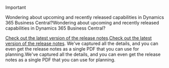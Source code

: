 > [!IMPORTANT]
>
> <span data-ttu-id="5bd0d-101">Wondering about upcoming and recently released capabilities in Dynamics 365 Business Central?</span><span class="sxs-lookup"><span data-stu-id="5bd0d-101">Wondering about upcoming and recently released capabilities in Dynamics 365 Business Central?</span></span>
>
> <span data-ttu-id="5bd0d-102">[Check out the latest version of the release notes](/business-applications-release-notes/october18/dynamics365-business-central/).</span><span class="sxs-lookup"><span data-stu-id="5bd0d-102">[Check out the latest version of the release notes](/business-applications-release-notes/october18/dynamics365-business-central/).</span></span> <span data-ttu-id="5bd0d-103">We've captured all the details, and you can even get the release notes as a single PDF that you can use for planning.</span><span class="sxs-lookup"><span data-stu-id="5bd0d-103">We've captured all the details, and you can even get the release notes as a single PDF that you can use for planning.</span></span>  
